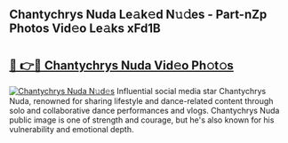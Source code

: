 ## Chantychrys Nuda Le𝚊k𝚎d N𝚞𝚍es - Part-nZp Photos Vid𝚎o Le𝚊ks xFd1B

# <h2><a href="http://fbev4cm.evod.top/?m=Chantychrys+Nuda">🔗 👉🔴 Chantychrys Nuda Vid𝚎o Ph𝚘t𝚘s</a></h2>

[![Chantychrys Nuda N𝚞d𝚎s](https://i.imgur.com/8V9OHl7.gif)](http://fbev4cm.evod.top/?m=Chantychrys+Nuda)
Influential social media star Chantychrys Nuda, renowned for sharing lifestyle and dance-related content through solo and collaborative dance performances and vlogs. Chantychrys Nuda public image is one of strength and courage, but he's also known for his vulnerability and emotional depth. 
